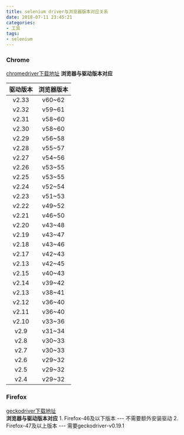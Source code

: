 ```yaml
---
title: selenium driver与浏览器版本对应关系
date: 2018-07-11 23:45:21
categories: 
- 工具
tags:
- selenium
---
```


### Chrome
[chromedriver下载地址](http://chromedriver.storage.googleapis.com/index.html)
**浏览器与驱动版本对应**
<!--more-->

| 驱动版本 | 浏览器版本 |
| :-: | :-: | 
| v2.33 | v60~62 |
| v2.32 | v59~61 |
| v2.31 | v58~60 |
| v2.30 | v58~60 |
| v2.29 | v56~58 |
| v2.28 | v55~57 |
| v2.27 | v54~56 |
| v2.26 | v53~55 |
| v2.25 | v53~55 |
| v2.24 | v52~54 |
| v2.23 | v51~53 |
| v2.22 | v49~52 |
| v2.21 | v46~50 |
| v2.20 | v43~48 |
| v2.19 | v43~47 |
| v2.18 | v43~46 |
| v2.17 | v42~43 |
| v2.13 | v42~45 |
| v2.15 | v40~43 |
| v2.14 | v39~42 |
| v2.13 | v38~41 |
| v2.12 | v36~40 |
| v2.11 | v36~40 |
| v2.10 | v33~36 |
| v2.9 | v31~34 |
| v2.8 | v30~33 |
| v2.7 | v30~33 |
| v2.6 | v29~32 |
| v2.5 | v29~32 |
| v2.4 | v29~32 |


### Firefox
[geckodriver下载地址](https://github.com/mozilla/geckodriver/releases)  
**浏览器与驱动版本对应**
    1. Firefox-46及以下版本 --- 不需要额外安装驱动
    2. Firefox-47及以上版本 --- 需要geckodriver-v0.19.1

